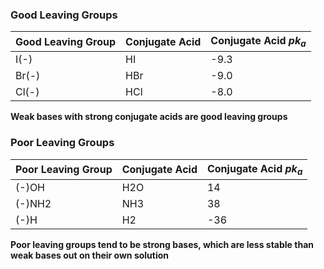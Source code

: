 ### Good Leaving Groups
| Good Leaving Group | Conjugate Acid | Conjugate Acid $pk_a$ |
| ------------------ | -------------- | --------------------- |
| I(-)               | HI             | -9.3                  |
| Br(-)              | HBr            | -9.0                  |
| Cl(-)              | HCl            | -8.0                  |
**Weak bases with strong conjugate acids are good leaving groups**

### Poor Leaving Groups
| Poor Leaving Group | Conjugate Acid | Conjugate Acid $pk_a$ |
| ------------------ | -------------- | --------------------- |
| (-)OH              | H2O            | 14                    |
| (-)NH2             | NH3            | 38                    |
| (-)H               | H2             | -36                   |

**Poor leaving groups tend to be strong bases, which are less stable than weak bases out on their own solution**